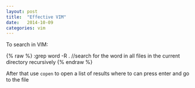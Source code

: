 ```yaml
---
layout: post
title:  "Effective VIM"
date:   2014-10-09
categories: vim
---
```


To search in VIM: 

{% raw %}
:grep word -R . //search for the word in all files in the current directory recursively
{% endraw %}

After that use `copen` to open a list of results where to can press enter and go to the file
